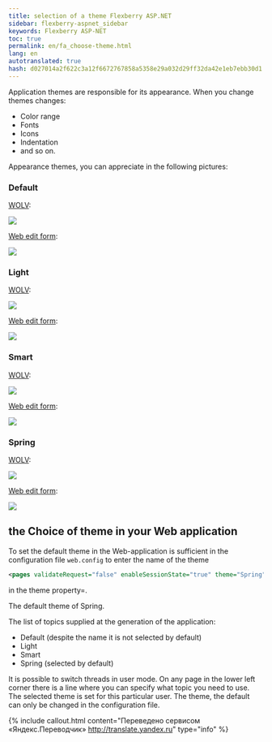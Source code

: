 ```yaml
--- 
title: selection of a theme Flexberry ASP.NET 
sidebar: flexberry-aspnet_sidebar 
keywords: Flexberry ASP-NET 
toc: true 
permalink: en/fa_choose-theme.html 
lang: en 
autotranslated: true 
hash: d027014a2f622c3a12f6672767858a5358e29a032d29ff32da42e1eb7ebb30d1 
--- 
```


Application themes are responsible for its appearance. When you change themes changes: 

* Color range 
* Fonts 
* Icons 
* Indentation 
* and so on. 

Appearance themes, you can appreciate in the following pictures: 

### Default 

[WOLV](fa_web-object-list-view.html): 

![](/images/pages/products/flexberry-aspnet/themes/default.png) 

[Web edit form](fa_editform.html): 

![](/images/pages/products/flexberry-aspnet/themes/edit-page-default.png) 

### Light 

[WOLV](fa_web-object-list-view.html): 

![](/images/pages/products/flexberry-aspnet/themes/light.png) 

[Web edit form](fa_editform.html): 

![](/images/pages/products/flexberry-aspnet/themes/edit-page-light.png) 

### Smart 

[WOLV](fa_web-object-list-view.html): 

![](/images/pages/products/flexberry-aspnet/themes/smart.png) 

[Web edit form](fa_editform.html): 

![](/images/pages/products/flexberry-aspnet/themes/edit-page-smart.png) 

### Spring 

[WOLV](fa_web-object-list-view.html): 

![](/images/pages/products/flexberry-aspnet/themes/spring.png) 

[Web edit form](fa_editform.html): 

![](/images/pages/products/flexberry-aspnet/themes/edit-page-spring.png) 

## the Choice of theme in your Web application 

To set the default theme in the Web-application is sufficient in the configuration file `web.config` to enter the name of the theme 

```xml
<pages validateRequest="false" enableSessionState="true" theme="Spring" maintainScrollPositionOnPostBack="true">
``` 

in the theme property=. 

The default theme of Spring. 

The list of topics supplied at the generation of the application: 

* Default (despite the name it is not selected by default) 
* Light 
* Smart 
* Spring (selected by default) 

It is possible to switch threads in user mode. On any page in the lower left corner there is a line where you can specify what topic you need 
to use. The selected theme is set for this particular user. The theme, the default can only be changed in the configuration file. 



{% include callout.html content="Переведено сервисом «Яндекс.Переводчик» <http://translate.yandex.ru>" type="info" %}